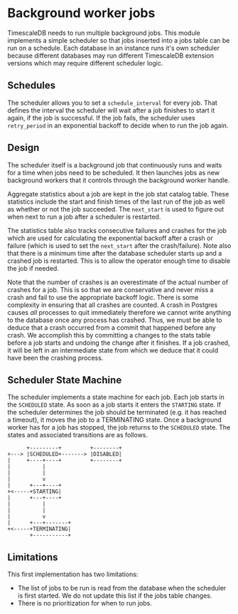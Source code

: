 # Background worker jobs

TimescaleDB needs to run multiple background jobs. This module
implements a simple scheduler so that jobs inserted into a jobs table
can be run on a schedule. Each database in an instance runs it's own
scheduler because different databases may run different TimescaleDB
extension versions which may require different scheduler logic.

## Schedules

The scheduler allows you to set a `schedule_interval` for every job.
That defines the interval the scheduler will wait after a job finishes
to start it again, if the job is successful. If the job fails, the
scheduler uses `retry_period` in an exponential backoff to decide when
to run the job again.

## Design

The scheduler itself is a background job that continuously runs and waits
for a time when jobs need to be scheduled. It then launches jobs as new
background workers that it controls through the background worker handle.

Aggregate statistics about a job are kept in the job stat catalog
table.  These statistics include the start and finish times of the
last run of the job as well as whether or not the job succeeded. The
`next_start` is used to figure out when next to run a job after a
scheduler is restarted.

The statistics table also tracks consecutive failures and crashes for
the job which are used for calculating the exponential backoff after a
crash or failure (which is used to set the `next_start` after the
crash/failure). Note also that there is a minimum time after the
database scheduler starts up and a crashed job is restarted. This is
to allow the operator enough time to disable the job if needed.

Note that the number of crashes is an overestimate of the actual
number of crashes for a job. This is so that we are conservative and
never miss a crash and fail to use the appropriate backoff
logic. There is some complexity in ensuring that all crashes are
counted. A crash in Postgres causes *all* processes to quit
immediately therefore we cannot write anything to the database once
any process has crashed. Thus, we must be able to deduce that a crash
occurred from a commit that happened before any crash. We accomplish
this by committing a changes to the stats table before a job starts
and undoing the change after it finishes. If a job crashed, it will be
left in an intermediate state from which we deduce that it could have
been the crashing process.

## Scheduler State Machine

The scheduler implements a state machine for each job.  Each job
starts in the `SCHEDULED` state. As soon as a job starts it enters the
`STARTING` state. If the scheduler determines the job should be
terminated (e.g. it has reached a timeout), it moves the job to a
TERMINATING state. Once a background worker has for a job has stopped,
the job returns to the `SCHEDULED` state.  The states and associated
transitions are as follows.

```ditaa
      +---------+         +--------+
+---> |SCHEDULED+-------> |DISABLED|
|     +----+----+         +--------+
|          |
|          |
|          v
|      +---+----+
+<-----+STARTING|
|      +---+----+
|          |
|          |
|          v
|      +---+-------+
+<-----+TERMINATING|
       +-----------+
```

## Limitations

This first implementation has two limitations:

- The list of jobs to be run is read from the database when the
  scheduler is first started. We do not update this list if the jobs
  table changes.
- There is no prioritization for when to run jobs.

